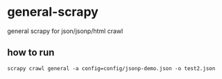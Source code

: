 # general-scrapy
general scrapy for json/jsonp/html crawl

## how to run

```shell
scrapy crawl general -a config=config/jsonp-demo.json -o test2.json
```